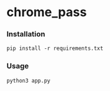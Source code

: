 # chrome_pass

### Installation
```
pip install -r requirements.txt
```

### Usage 
```
python3 app.py
```
